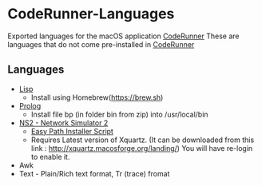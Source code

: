 # CodeRunner-Languages
Exported languages for the macOS application [CodeRunner](https://coderunnerapp.com)
These are languages that do not come pre-installed in [CodeRunner](https://coderunnerapp.com)

## Languages
- [Lisp](http://brewformulas.org/Clisp)
  - Install using Homebrew(https://brew.sh)
- [Prolog](https://code.google.com/archive/p/binprolog/)
  - Install file bp (in folder bin from zip) into /usr/local/bin
- [NS2 - Network Simulator 2](http://myns2work.blogspot.in/2013/08/installing-ns-235-on-mountain-lion-and.html)
  - [Easy Path Installer Script](https://gist.github.com/TaylerUva/c36e0fdd2e51fe64fe4e3f20e6feed85)
  - Requires Latest version of Xquartz. (It can be downloaded from this link : http://xquartz.macosforge.org/landing/) 
You will have re-login to enable it.
- Awk
- Text - Plain/Rich text format, Tr (trace) fromat
